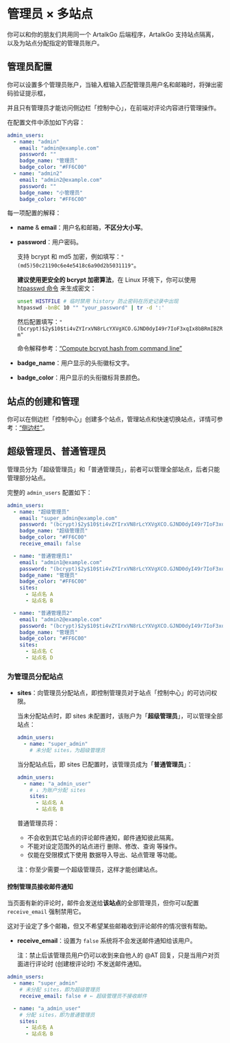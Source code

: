 # 管理员 × 多站点

你可以和你的朋友们共用同一个 ArtalkGo 后端程序，ArtalkGo 支持站点隔离，以及为站点分配指定的管理员账户。

## 管理员配置

你可以设置多个管理员账户，当输入框输入匹配管理员用户名和邮箱时，将弹出密码验证提示框，

并且只有管理员才能访问侧边栏「控制中心」，在前端对评论内容进行管理操作。

在配置文件中添加如下内容：

```yaml
admin_users:
  - name: "admin"
    email: "admin@example.com"
    password: ""
    badge_name: "管理员"
    badge_color: "#FF6C00"
  - name: "admin2"
    email: "admin2@example.com"
    password: ""
    badge_name: "小管理员"
    badge_color: "#FF6C00"
```

每一项配置的解释：

- **name** & **email**：用户名和邮箱，**不区分大小写**。
- **password**：用户密码。

  支持 bcrypt 和 md5 加密，例如填写：`"(md5)50c21190c6e4e5418c6a90d2b5031119"`。

  **建议使用更安全的 bcrypt 加密算法**，在 Linux 环境下，你可以使用 [htpasswd 命令](https://httpd.apache.org/docs/2.4/programs/htpasswd.html) 来生成密文：

  ```bash
  unset HISTFILE # 临时禁用 history 防止密码在历史记录中出现
  htpasswd -bnBC 10 "" "your_password" | tr -d ':'
  ```

  然后配置填写：`"(bcrypt)$2y$10$ti4vZYIrxVN8rLcYXVgXCO.GJND0dyI49r7IoF3xqIx8bBRmIBZRm"`

  命令解释参考：[“Compute bcrypt hash from command line”](https://unix.stackexchange.com/questions/307994/compute-bcrypt-hash-from-command-line#answer-419855)

- **badge_name**：用户显示的头衔徽标文字。
- **badge_color**：用户显示的头衔徽标背景颜色。

## 站点的创建和管理

你可以在侧边栏「控制中心」创建多个站点，管理站点和快速切换站点，详情可参考：[“侧边栏”](/guide/frontend/sidebar.html)。

## 超级管理员、普通管理员

管理员分为「超级管理员」和「普通管理员」，前者可以管理全部站点，后者只能管理部分站点。

完整的 `admin_users` 配置如下：

```yaml
admin_users:
  - name: "超级管理员"
    email: "super_admin@example.com"
    password: "(bcrypt)$2y$10$ti4vZYIrxVN8rLcYXVgXCO.GJND0dyI49r7IoF3xqIx8bBRmIBZRm"
    badge_name: "超级管理员"
    badge_color: "#FF6C00"
    receive_email: false

  - name: "普通管理员1"
    email: "admin1@example.com"
    password: "(bcrypt)$2y$10$ti4vZYIrxVN8rLcYXVgXCO.GJND0dyI49r7IoF3xqIx8bBRmIBZRm"
    badge_name: "管理员"
    badge_color: "#FF6C00"
    sites:
      - 站点名 A
      - 站点名 B

  - name: "普通管理员2"
    email: "admin2@example.com"
    password: "(bcrypt)$2y$10$ti4vZYIrxVN8rLcYXVgXCO.GJND0dyI49r7IoF3xqIx8bBRmIBZRm"
    badge_name: "管理员"
    badge_color: "#FF6C00"
    sites:
      - 站点名 C
      - 站点名 D
```

### 为管理员分配站点

- **sites**：向管理员分配站点，即控制管理员对于站点「控制中心」的可访问权限。
  
  当未分配站点时，即 sites 未配置时，该账户为「**超级管理员**」，可以管理全部站点：

  ```yaml
  admin_users:
    - name: "super_admin"
      # 未分配 sites，为超级管理员
  ```

  当分配站点后，即 sites 已配置时，该管理员成为「**普通管理员**」：

  ```yaml
  admin_users:
    - name: "a_admin_user"
      # ↓ 为账户分配 sites
      sites:
        - 站点名 A
        - 站点名 B
  ```

  普通管理员将：

    - 不会收到其它站点的评论邮件通知，邮件通知彼此隔离。
    - 不能对设定范围外的站点进行 删除、修改、查询 等操作。
    - 仅能在受限模式下使用 数据导入导出、站点管理 等功能。

  注：你至少需要一个超级管理员，这样才能创建站点。

#### 控制管理员接收邮件通知

当页面有新的评论时，邮件会发送给**该站点**的全部管理员，但你可以配置 `receive_email` 强制禁用它。

这对于设定了多个邮箱，但又不希望某些邮箱收到评论邮件的情况很有帮助。

- **receive_email**：设置为 `false` 系统将不会发送邮件通知给该用户。

  注：禁止后该管理员用户仍可以收到来自他人的 @AT 回复，只是当用户对页面进行评论时 (创建根评论时) 不发送邮件通知。

```yaml
admin_users:
  - name: "super_admin"
    # 未分配 sites，即为超级管理员
    receive_email: false # ← 超级管理员不接收邮件

  - name: "a_admin_user"
    # 分配 sites，即为普通管理员
    sites:
      - 站点名 A
      - 站点名 B
```
